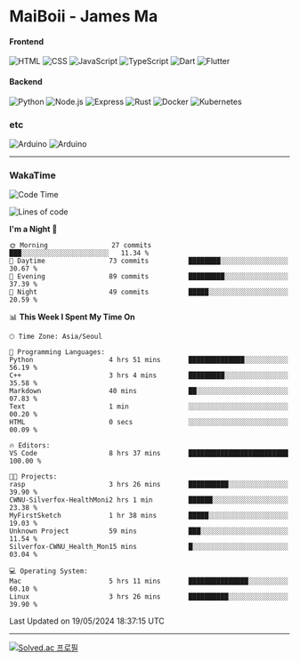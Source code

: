 # MaiBoii - James Ma

#### Frontend
![HTML](https://img.shields.io/badge/-HTML-E34F26?style=flat-square&logo=html5&logoColor=white)
![CSS](https://img.shields.io/badge/-CSS-1572B6?style=flat-square&logo=css3)
![JavaScript](https://img.shields.io/badge/-JavaScript-F7DF1E?style=flat-square&logo=javascript&logoColor=black)
![TypeScript](https://img.shields.io/badge/-TypeScript-02569B?style=flat-square&logo=typescript&logoColor=white)
![Dart](https://img.shields.io/badge/-Dart-0175C2?style=flat-square&logo=dart)
![Flutter](https://img.shields.io/badge/-Flutter-02569B?style=flat-square&logo=flutter)


#### Backend
![Python](https://img.shields.io/badge/-Python-3776AB?style=flat-square&logo=python&logoColor=white)
![Node.js](https://img.shields.io/badge/-Node.js-339933?style=flat-square&logo=node.js&logoColor=white)
![Express](https://img.shields.io/badge/-Express-339933?style=flat-square&logo=express&logoColor=white)
![Rust](https://img.shields.io/badge/-Rust-000000?style=flat-square&logo=rust&logoColor=white)
![Docker](https://img.shields.io/badge/-Docker-2496ED?style=flat-square&logo=docker&logoColor=white)
![Kubernetes](https://img.shields.io/badge/-Kubernetes-326CE5?style=flat-square&logo=kubernetes&logoColor=white)


### etc
![Arduino](https://img.shields.io/badge/-Arduino-00878F?style=flat-square&logo=arduino&logoColor=white)
![Arduino](https://img.shields.io/badge/-Bevy-232326?style=flat-square&logo=bevy&logoColor=white)

---
### WakaTime
<!--START_SECTION:waka-->
![Code Time](http://img.shields.io/badge/Code%20Time-831%20hrs%2058%20mins-blue)

![Lines of code](https://img.shields.io/badge/From%20Hello%20World%20I%27ve%20Written-1.2%20million%20lines%20of%20code-blue)

**I'm a Night 🦉** 

```text
🌞 Morning                27 commits          ███░░░░░░░░░░░░░░░░░░░░░░   11.34 % 
🌆 Daytime                73 commits          ████████░░░░░░░░░░░░░░░░░   30.67 % 
🌃 Evening                89 commits          █████████░░░░░░░░░░░░░░░░   37.39 % 
🌙 Night                  49 commits          █████░░░░░░░░░░░░░░░░░░░░   20.59 % 
```


📊 **This Week I Spent My Time On** 

```text
🕑︎ Time Zone: Asia/Seoul

💬 Programming Languages: 
Python                   4 hrs 51 mins       ██████████████░░░░░░░░░░░   56.19 % 
C++                      3 hrs 4 mins        █████████░░░░░░░░░░░░░░░░   35.58 % 
Markdown                 40 mins             ██░░░░░░░░░░░░░░░░░░░░░░░   07.83 % 
Text                     1 min               ░░░░░░░░░░░░░░░░░░░░░░░░░   00.20 % 
HTML                     0 secs              ░░░░░░░░░░░░░░░░░░░░░░░░░   00.09 % 

🔥 Editors: 
VS Code                  8 hrs 37 mins       █████████████████████████   100.00 % 

🐱‍💻 Projects: 
rasp                     3 hrs 26 mins       ██████████░░░░░░░░░░░░░░░   39.90 % 
CWNU-Silverfox-HealthMoni2 hrs 1 min         ██████░░░░░░░░░░░░░░░░░░░   23.38 % 
MyFirstSketch            1 hr 38 mins        █████░░░░░░░░░░░░░░░░░░░░   19.03 % 
Unknown Project          59 mins             ███░░░░░░░░░░░░░░░░░░░░░░   11.54 % 
Silverfox-CWNU_Health_Mon15 mins             █░░░░░░░░░░░░░░░░░░░░░░░░   03.04 % 

💻 Operating System: 
Mac                      5 hrs 11 mins       ███████████████░░░░░░░░░░   60.10 % 
Linux                    3 hrs 26 mins       ██████████░░░░░░░░░░░░░░░   39.90 % 
```


 Last Updated on 19/05/2024 18:37:15 UTC
<!--END_SECTION:waka-->
---
[![Solved.ac
프로필](http://mazassumnida.wtf/api/v2/generate_badge?boj=msu2020)](https://solved.ac/msu2020)
